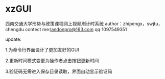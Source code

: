 xzGUI
=====
西南交通大学形势与政策课程网上视频刷计时系统
author：zhipengx，swjtu，chengdu
contect me:landonpro@163.com qq:1097549351

update:

1.为命令行界面设计了更加友好的GUI

2.更新时间模式变更为操作者点击按钮更新时间

3.验证码无需进入保存目录读取，界面自动显示验证码
